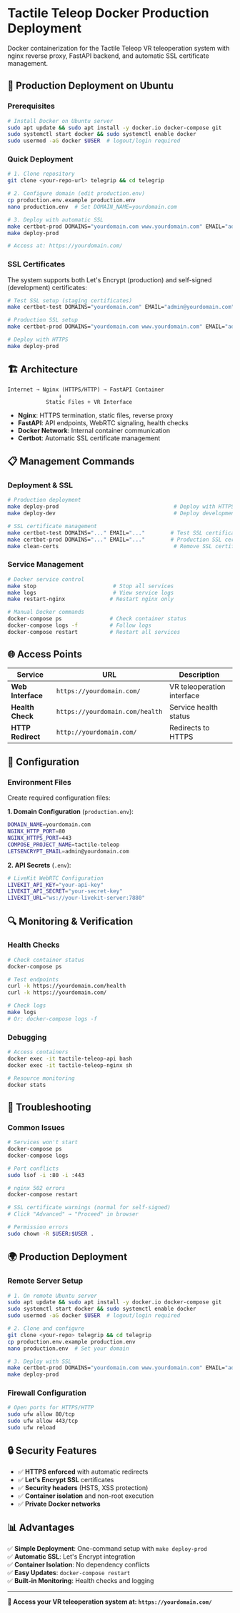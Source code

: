 # Tactile Teleop Docker Production Deployment

Docker containerization for the Tactile Teleop VR teleoperation system with nginx reverse proxy, FastAPI backend, and automatic SSL certificate management.

## 🚀 Production Deployment on Ubuntu

### Prerequisites

```bash
# Install Docker on Ubuntu server
sudo apt update && sudo apt install -y docker.io docker-compose git
sudo systemctl start docker && sudo systemctl enable docker
sudo usermod -aG docker $USER  # logout/login required
```

### Quick Deployment

```bash
# 1. Clone repository
git clone <your-repo-url> telegrip && cd telegrip

# 2. Configure domain (edit production.env)
cp production.env.example production.env
nano production.env  # Set DOMAIN_NAME=yourdomain.com

# 3. Deploy with automatic SSL
make certbot-prod DOMAINS="yourdomain.com www.yourdomain.com" EMAIL="admin@yourdomain.com"
make deploy-prod

# Access at: https://yourdomain.com/
```

### SSL Certificates

The system supports both Let's Encrypt (production) and self-signed (development) certificates:

```bash
# Test SSL setup (staging certificates)
make certbot-test DOMAINS="yourdomain.com" EMAIL="admin@yourdomain.com"

# Production SSL setup
make certbot-prod DOMAINS="yourdomain.com www.yourdomain.com" EMAIL="admin@yourdomain.com"

# Deploy with HTTPS
make deploy-prod
```

## 🏗️ Architecture

```
Internet → Nginx (HTTPS/HTTP) → FastAPI Container
                ↓
            Static Files + VR Interface
```

- **Nginx**: HTTPS termination, static files, reverse proxy
- **FastAPI**: API endpoints, WebRTC signaling, health checks
- **Docker Network**: Internal container communication
- **Certbot**: Automatic SSL certificate management

## 📋 Management Commands

### Deployment & SSL

```bash
# Production deployment
make deploy-prod                                    # Deploy with HTTPS
make deploy-dev                                     # Deploy development (HTTP)

# SSL certificate management
make certbot-test DOMAINS="..." EMAIL="..."        # Test SSL certificates
make certbot-prod DOMAINS="..." EMAIL="..."        # Production SSL certificates
make clean-certs                                    # Remove SSL certificates
```

### Service Management

```bash
# Docker service control
make stop                        # Stop all services
make logs                        # View service logs
make restart-nginx              # Restart nginx only

# Manual Docker commands
docker-compose ps               # Check container status
docker-compose logs -f          # Follow logs
docker-compose restart          # Restart all services
```

## 🌐 Access Points

| Service           | URL                             | Description                |
| ----------------- | ------------------------------- | -------------------------- |
| **Web Interface** | `https://yourdomain.com/`       | VR teleoperation interface |
| **Health Check**  | `https://yourdomain.com/health` | Service health status      |
| **HTTP Redirect** | `http://yourdomain.com/`        | Redirects to HTTPS         |

## 🔧 Configuration

### Environment Files

Create required configuration files:

**1. Domain Configuration** (`production.env`):

```bash
DOMAIN_NAME=yourdomain.com
NGINX_HTTP_PORT=80
NGINX_HTTPS_PORT=443
COMPOSE_PROJECT_NAME=tactile-teleop
LETSENCRYPT_EMAIL=admin@yourdomain.com
```

**2. API Secrets** (`.env`):

```bash
# LiveKit WebRTC Configuration
LIVEKIT_API_KEY="your-api-key"
LIVEKIT_API_SECRET="your-secret-key"
LIVEKIT_URL="ws://your-livekit-server:7880"
```

## 🔍 Monitoring & Verification

### Health Checks

```bash
# Check container status
docker-compose ps

# Test endpoints
curl -k https://yourdomain.com/health
curl -k https://yourdomain.com/

# Check logs
make logs
# Or: docker-compose logs -f
```

### Debugging

```bash
# Access containers
docker exec -it tactile-teleop-api bash
docker exec -it tactile-teleop-nginx sh

# Resource monitoring
docker stats
```

## 🚨 Troubleshooting

### Common Issues

```bash
# Services won't start
docker-compose ps
docker-compose logs

# Port conflicts
sudo lsof -i :80 -i :443

# nginx 502 errors
docker-compose restart

# SSL certificate warnings (normal for self-signed)
# Click "Advanced" → "Proceed" in browser

# Permission errors
sudo chown -R $USER:$USER .
```

## 🌍 Production Deployment

### Remote Server Setup

```bash
# 1. On remote Ubuntu server
sudo apt update && sudo apt install -y docker.io docker-compose git
sudo systemctl start docker && sudo systemctl enable docker
sudo usermod -aG docker $USER  # logout/login required

# 2. Clone and configure
git clone <your-repo> telegrip && cd telegrip
cp production.env.example production.env
nano production.env  # Set your domain

# 3. Deploy with SSL
make certbot-prod DOMAINS="yourdomain.com www.yourdomain.com" EMAIL="admin@yourdomain.com"
make deploy-prod
```

### Firewall Configuration

```bash
# Open ports for HTTPS/HTTP
sudo ufw allow 80/tcp
sudo ufw allow 443/tcp
sudo ufw reload
```

## 🔒 Security Features

- ✅ **HTTPS enforced** with automatic redirects
- ✅ **Let's Encrypt SSL** certificates
- ✅ **Security headers** (HSTS, XSS protection)
- ✅ **Container isolation** and non-root execution
- ✅ **Private Docker networks**

## 📊 Advantages

✅ **Simple Deployment**: One-command setup with `make deploy-prod`  
✅ **Automatic SSL**: Let's Encrypt integration  
✅ **Container Isolation**: No dependency conflicts  
✅ **Easy Updates**: `docker-compose restart`  
✅ **Built-in Monitoring**: Health checks and logging

---

**🚀 Access your VR teleoperation system at: `https://yourdomain.com/`**
